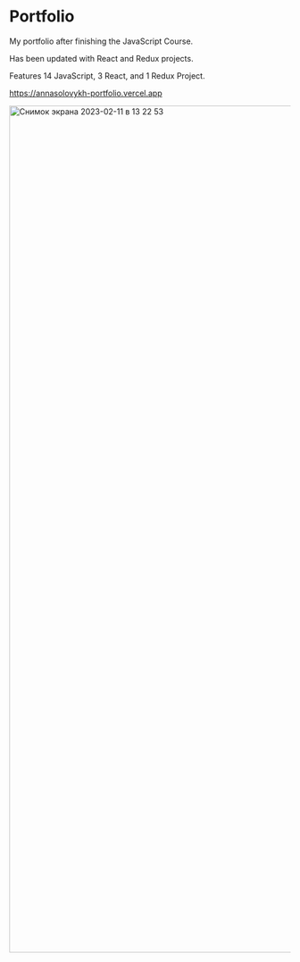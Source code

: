 # Portfolio

My portfolio after finishing the JavaScript Course.

Has been updated with React and Redux projects.

Features 14 JavaScript, 3 React, and 1 Redux Project.

https://annasolovykh-portfolio.vercel.app

<img width="1517" alt="Снимок экрана 2023-02-11 в 13 22 53" src="https://user-images.githubusercontent.com/114008959/218252914-63e8b938-4094-44f0-8900-a083e0bf457e.png">

